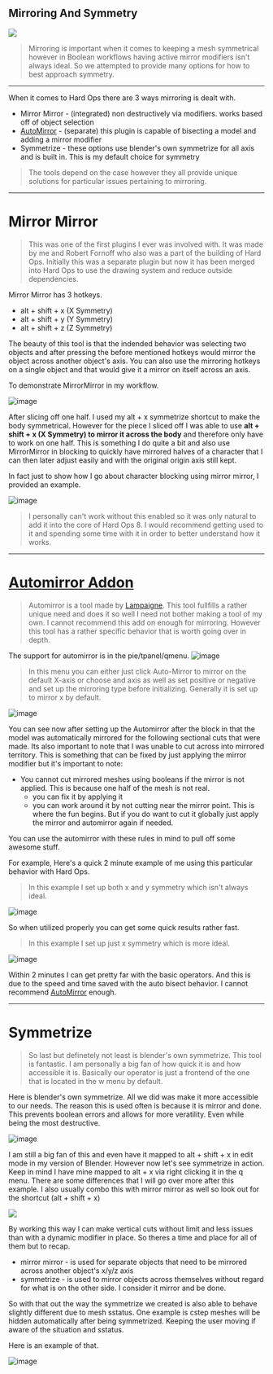 ## Mirroring And Symmetry

![](img\songbread.gif)

> Mirroring is important  when it comes to keeping a mesh symmetrical however in
Boolean workflows having active mirror modifiers isn't always ideal. So we attempted to
provide many options for how to best approach symmetry.

___
When it comes to Hard Ops there are 3 ways mirroring is dealt with.
 - Mirror Mirror - (integrated) non destructively via modifiers. works based off of object selection
 - [AutoMirror](http://blenderaddonlist.blogspot.com/2014/07/addon-auto-mirror.html) -
(separate) this plugin is capable of bisecting a model and adding a mirror modifier
 - Symmetrize - these options use blender's own symmetrize for all axis and is built in. This is my default choice for symmetry

 > The tools depend on the case however they all provide unique solutions for
 particular issues pertaining to mirroring.
 ___

# Mirror Mirror

> This was one of the first plugins I ever was involved with. It was made by me
and Robert Fornoff who also was a part of the building of Hard Ops. Initially this
was a separate plugin but now it has been merged into Hard Ops to use the
drawing system and reduce outside dependencies.

Mirror Mirror has 3 hotkeys.
- alt + shift + x (X Symmetry)
- alt + shift + y (Y Symmetry)
- alt + shift + z (Z Symmetry)

The beauty of this tool is that the indended behavior was selecting two objects
and after pressing the before mentioned hotkeys would mirror the object across
another object's axis. You can also use the mirroring hotkeys on a single object
 and that  would give it a mirror on itself across an axis.

To demonstrate MirrorMirror in my workflow.  

![image](img\mirror\m1.gif)

After slicing off one half. I used my alt + x symmetrize shortcut to make the body
symmetrical. However for the piece I sliced off I was able to use **alt + shift + x (X Symmetry)
to mirror it across the body** and therefore only have to work on one half. This
is something I do quite a bit and also use MirrorMirror in blocking to quickly
have mirrored halves of a character that I can then later adjust easily and with
the original origin axis still kept.

In fact just to show how I go about character blocking using mirror mirror, I
provided an example.

![image](img\mirror\m2.gif)

> I personally can't work without this enabled so it was only natural to add it
into the core of Hard Ops 8. I would recommend getting used to it and spending
 some time with it in order to better understand how it works.

 ___

 # [Automirror Addon](http://blenderaddonlist.blogspot.com/2014/07/addon-auto-mirror.html)

 > Automirror is a tool made by [Lampaigne](https://cgcookiemarkets.com/all-products/lapineiges-tool-add-ons-compilation/).
 This tool fullfills a rather unique need and does it so well I need not bother
 making a tool of my own. I cannot recommend this add on enough for mirroring.
 However this tool has a rather specific behavior that is worth going over in depth.

The support for automirror is in the pie/tpanel/qmenu.
  ![image](img\mirror\m4.png)

> In this menu you can either just click Auto-Mirror to mirror on the default X-axis
or choose and axis as well as set positive or negative and set up the mirroring type before
initializing. Generally it is set up to mirror x by default.

 ![image](img\mirror\m3.gif)

You can see now after setting up the Automirror after the block in that the
model was automatically mirrored for the following sectional cuts that were made.
Its also important to note that I was unable to cut across into mirrored territory.
This is something that can be fixed by just applying the mirror modifier but it's
important to note:

 - You cannot cut mirrored meshes using booleans if the mirror is not applied. This is because one half of the mesh is not real.
    - you can fix it by applying it
    - you can work around it by not cutting near the mirror point. This is where the fun begins. But if you do want to cut it globally just apply the mirror and automirror again if needed.

You can use the automirror with these rules in mind to pull off some awesome stuff.

For example, Here's a quick 2 minute example of me using this particular behavior with Hard Ops.

> In this example I set up both x and y symmetry which isn't always ideal.

![image](img\mirror\m5.gif)

So when utilized properly you can get some quick results rather fast.

> In this example I set up just x symmetry which is more ideal.

![image](img\mirror\m6.gif)

Within 2 minutes I can get pretty far with the basic operators. And this is due to the speed and time saved with the auto bisect behavior. I cannot recommend [AutoMirror](http://blenderaddonlist.blogspot.com/2014/07/addon-auto-mirror.html) enough.

___

# Symmetrize

> So last but definetely not least is blender's own symmetrize. This tool is fantastic. I am personally a big fan of how quick it is and how accessible it is. Basically our operator is just a frontend of the one that is located in the w menu by default.

Here is blender's own symmetrize. All we did was make it more accessible to our needs. The reason this is used often is because it is mirror and done. This prevents boolean errors and allows for more veratility. Even while being the most destructive.

![image](img\mirror\m7.gif)

I am still a big fan of this and even have it mapped to alt + shift + x in edit mode in my version of Blender. However now let's see symmetrize in action. Keep in mind I have mine mapped to alt + x via right clicking it in the q menu. There are some differences that I will go over more after this example. I also usually combo this with mirror mirror as well so look out for the shortcut (alt + shift + x)

![](img\mirror\m8.gif)

By working this way I can make vertical cuts without limit and less issues than with a dynamic modifier in place. So theres a time and place for all of them but to recap.

- mirror mirror - is used for separate objects that need to be mirrored across another object's x/y/z axis
- symmetrize - is used to mirror objects across themselves without regard for what is on the other side. I consider it mirror and be done.

So with that out the way the symmetrize we created is also able to behave slightly different due to mesh sstatus. One example is cstep meshes will be hidden automatically after being symmetrized. Keeping the user moving if aware of the situation and sstatus.

Here is an example of that.

![image](img\mirror\m9.gif)
